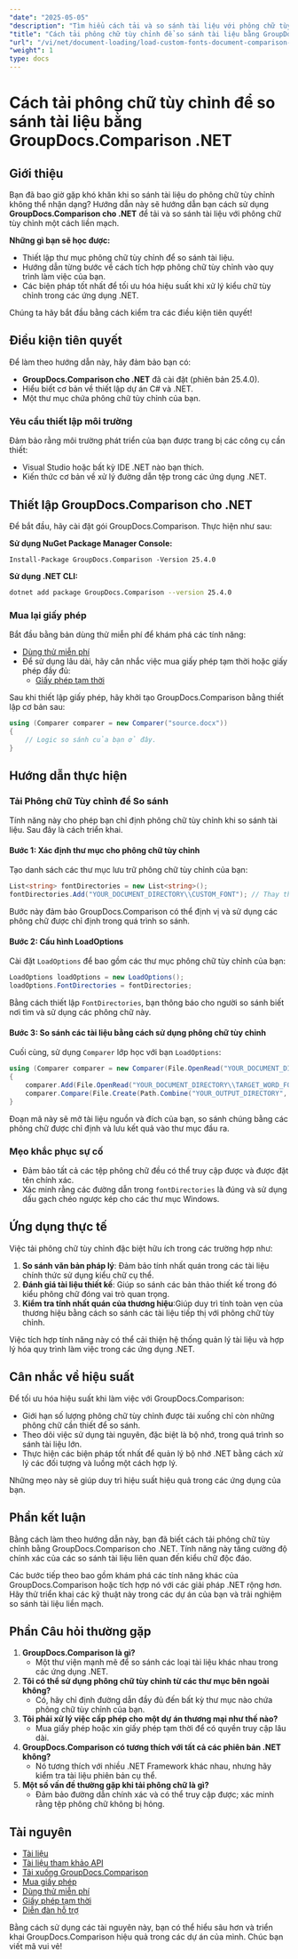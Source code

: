 ```yaml
---
"date": "2025-05-05"
"description": "Tìm hiểu cách tải và so sánh tài liệu với phông chữ tùy chỉnh một cách liền mạch bằng GroupDocs.Comparison cho .NET. Làm theo hướng dẫn từng bước và các biện pháp thực hành tốt nhất."
"title": "Cách tải phông chữ tùy chỉnh để so sánh tài liệu bằng GroupDocs.Comparison .NET"
"url": "/vi/net/document-loading/load-custom-fonts-document-comparison-groupdocs-net/"
"weight": 1
type: docs
---
```

# Cách tải phông chữ tùy chỉnh để so sánh tài liệu bằng GroupDocs.Comparison .NET

## Giới thiệu

Bạn đã bao giờ gặp khó khăn khi so sánh tài liệu do phông chữ tùy chỉnh không thể nhận dạng? Hướng dẫn này sẽ hướng dẫn bạn cách sử dụng **GroupDocs.Comparison cho .NET** để tải và so sánh tài liệu với phông chữ tùy chỉnh một cách liền mạch. 

**Những gì bạn sẽ học được:**
- Thiết lập thư mục phông chữ tùy chỉnh để so sánh tài liệu.
- Hướng dẫn từng bước về cách tích hợp phông chữ tùy chỉnh vào quy trình làm việc của bạn.
- Các biện pháp tốt nhất để tối ưu hóa hiệu suất khi xử lý kiểu chữ tùy chỉnh trong các ứng dụng .NET.

Chúng ta hãy bắt đầu bằng cách kiểm tra các điều kiện tiên quyết!

## Điều kiện tiên quyết

Để làm theo hướng dẫn này, hãy đảm bảo bạn có:

- **GroupDocs.Comparison cho .NET** đã cài đặt (phiên bản 25.4.0).
- Hiểu biết cơ bản về thiết lập dự án C# và .NET.
- Một thư mục chứa phông chữ tùy chỉnh của bạn.

### Yêu cầu thiết lập môi trường
Đảm bảo rằng môi trường phát triển của bạn được trang bị các công cụ cần thiết:
- Visual Studio hoặc bất kỳ IDE .NET nào bạn thích.
- Kiến thức cơ bản về xử lý đường dẫn tệp trong các ứng dụng .NET.

## Thiết lập GroupDocs.Comparison cho .NET

Để bắt đầu, hãy cài đặt gói GroupDocs.Comparison. Thực hiện như sau:

**Sử dụng NuGet Package Manager Console:**

```shell
Install-Package GroupDocs.Comparison -Version 25.4.0
```

**Sử dụng .NET CLI:**

```bash
dotnet add package GroupDocs.Comparison --version 25.4.0
```

### Mua lại giấy phép

Bắt đầu bằng bản dùng thử miễn phí để khám phá các tính năng:
- [Dùng thử miễn phí](https://releases.groupdocs.com/comparison/net/)
- Để sử dụng lâu dài, hãy cân nhắc việc mua giấy phép tạm thời hoặc giấy phép đầy đủ:
  - [Giấy phép tạm thời](https://purchase.groupdocs.com/temporary-license/)

Sau khi thiết lập giấy phép, hãy khởi tạo GroupDocs.Comparison bằng thiết lập cơ bản sau:

```csharp
using (Comparer comparer = new Comparer("source.docx"))
{
    // Logic so sánh của bạn ở đây.
}
```

## Hướng dẫn thực hiện

### Tải Phông chữ Tùy chỉnh để So sánh

Tính năng này cho phép bạn chỉ định phông chữ tùy chỉnh khi so sánh tài liệu. Sau đây là cách triển khai.

#### Bước 1: Xác định thư mục cho phông chữ tùy chỉnh

Tạo danh sách các thư mục lưu trữ phông chữ tùy chỉnh của bạn:

```csharp
List<string> fontDirectories = new List<string>();
fontDirectories.Add("YOUR_DOCUMENT_DIRECTORY\\CUSTOM_FONT"); // Thay thế bằng đường dẫn thư mục phông chữ tùy chỉnh của bạn.
```

Bước này đảm bảo GroupDocs.Comparison có thể định vị và sử dụng các phông chữ được chỉ định trong quá trình so sánh.

#### Bước 2: Cấu hình LoadOptions

Cài đặt `LoadOptions` để bao gồm các thư mục phông chữ tùy chỉnh của bạn:

```csharp
LoadOptions loadOptions = new LoadOptions();
loadOptions.FontDirectories = fontDirectories;
```

Bằng cách thiết lập `FontDirectories`, bạn thông báo cho người so sánh biết nơi tìm và sử dụng các phông chữ này.

#### Bước 3: So sánh các tài liệu bằng cách sử dụng phông chữ tùy chỉnh

Cuối cùng, sử dụng `Comparer` lớp học với bạn `LoadOptions`:

```csharp
using (Comparer comparer = new Comparer(File.OpenRead("YOUR_DOCUMENT_DIRECTORY\\SOURCE_WORD_FONT"), loadOptions))
{
    comparer.Add(File.OpenRead("YOUR_DOCUMENT_DIRECTORY\\TARGET_WORD_FONT"));
    comparer.Compare(File.Create(Path.Combine("YOUR_OUTPUT_DIRECTORY", "RESULT_WORD_FONT")));
}
```

Đoạn mã này sẽ mở tài liệu nguồn và đích của bạn, so sánh chúng bằng các phông chữ được chỉ định và lưu kết quả vào thư mục đầu ra.

### Mẹo khắc phục sự cố

- Đảm bảo tất cả các tệp phông chữ đều có thể truy cập được và được đặt tên chính xác.
- Xác minh rằng các đường dẫn trong `fontDirectories` là đúng và sử dụng dấu gạch chéo ngược kép cho các thư mục Windows.

## Ứng dụng thực tế

Việc tải phông chữ tùy chỉnh đặc biệt hữu ích trong các trường hợp như:

1. **So sánh văn bản pháp lý**: Đảm bảo tính nhất quán trong các tài liệu chính thức sử dụng kiểu chữ cụ thể.
2. **Đánh giá tài liệu thiết kế**: Giúp so sánh các bản thảo thiết kế trong đó kiểu phông chữ đóng vai trò quan trọng.
3. **Kiểm tra tính nhất quán của thương hiệu**:Giúp duy trì tính toàn vẹn của thương hiệu bằng cách so sánh các tài liệu tiếp thị với phông chữ tùy chỉnh.

Việc tích hợp tính năng này có thể cải thiện hệ thống quản lý tài liệu và hợp lý hóa quy trình làm việc trong các ứng dụng .NET.

## Cân nhắc về hiệu suất

Để tối ưu hóa hiệu suất khi làm việc với GroupDocs.Comparison:
- Giới hạn số lượng phông chữ tùy chỉnh được tải xuống chỉ còn những phông chữ cần thiết để so sánh.
- Theo dõi việc sử dụng tài nguyên, đặc biệt là bộ nhớ, trong quá trình so sánh tài liệu lớn.
- Thực hiện các biện pháp tốt nhất để quản lý bộ nhớ .NET bằng cách xử lý các đối tượng và luồng một cách hợp lý.

Những mẹo này sẽ giúp duy trì hiệu suất hiệu quả trong các ứng dụng của bạn.

## Phần kết luận

Bằng cách làm theo hướng dẫn này, bạn đã biết cách tải phông chữ tùy chỉnh bằng GroupDocs.Comparison cho .NET. Tính năng này tăng cường độ chính xác của các so sánh tài liệu liên quan đến kiểu chữ độc đáo. 

Các bước tiếp theo bao gồm khám phá các tính năng khác của GroupDocs.Comparison hoặc tích hợp nó với các giải pháp .NET rộng hơn. Hãy thử triển khai các kỹ thuật này trong các dự án của bạn và trải nghiệm so sánh tài liệu liền mạch.

## Phần Câu hỏi thường gặp

1. **GroupDocs.Comparison là gì?**
   - Một thư viện mạnh mẽ để so sánh các loại tài liệu khác nhau trong các ứng dụng .NET.
2. **Tôi có thể sử dụng phông chữ tùy chỉnh từ các thư mục bên ngoài không?**
   - Có, hãy chỉ định đường dẫn đầy đủ đến bất kỳ thư mục nào chứa phông chữ tùy chỉnh của bạn.
3. **Tôi phải xử lý việc cấp phép cho một dự án thương mại như thế nào?**
   - Mua giấy phép hoặc xin giấy phép tạm thời để có quyền truy cập lâu dài.
4. **GroupDocs.Comparison có tương thích với tất cả các phiên bản .NET không?**
   - Nó tương thích với nhiều .NET Framework khác nhau, nhưng hãy kiểm tra tài liệu phiên bản cụ thể.
5. **Một số vấn đề thường gặp khi tải phông chữ là gì?**
   - Đảm bảo đường dẫn chính xác và có thể truy cập được; xác minh rằng tệp phông chữ không bị hỏng.

## Tài nguyên
- [Tài liệu](https://docs.groupdocs.com/comparison/net/)
- [Tài liệu tham khảo API](https://reference.groupdocs.com/comparison/net/)
- [Tải xuống GroupDocs.Comparison](https://releases.groupdocs.com/comparison/net/)
- [Mua giấy phép](https://purchase.groupdocs.com/buy)
- [Dùng thử miễn phí](https://releases.groupdocs.com/comparison/net/)
- [Giấy phép tạm thời](https://purchase.groupdocs.com/temporary-license/)
- [Diễn đàn hỗ trợ](https://forum.groupdocs.com/c/comparison/)

Bằng cách sử dụng các tài nguyên này, bạn có thể hiểu sâu hơn và triển khai GroupDocs.Comparison hiệu quả trong các dự án của mình. Chúc bạn viết mã vui vẻ!